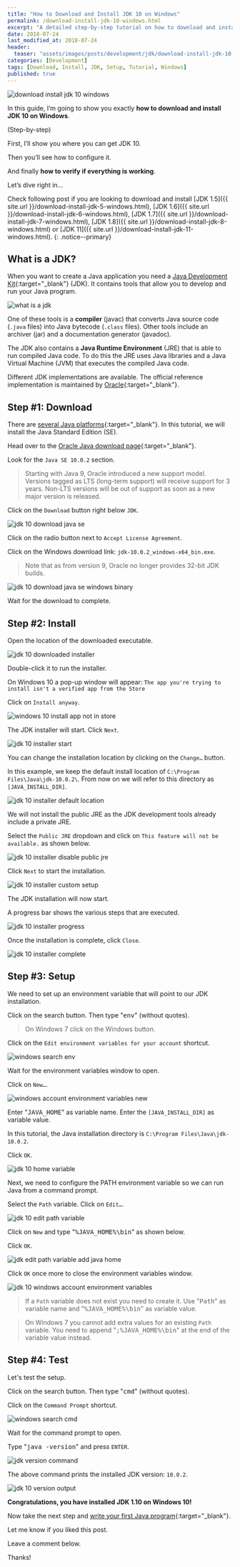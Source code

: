 ```yaml
---
title: "How to Download and Install JDK 10 on Windows"
permalink: /download-install-jdk-10-windows.html
excerpt: "A detailed step-by-step tutorial on how to download and install JDK 10.0.2 on Windows 10."
date: 2018-07-24
last_modified_at: 2018-07-24
header:
  teaser: "assets/images/posts/development/jdk/download-install-jdk-10-windows.png"
categories: [Development]
tags: [Download, Install, JDK, Setup, Tutorial, Windows]
published: true
---
```


<img src="{{ site.url }}/assets/images/posts/development/jdk/download-install-jdk-10-windows.png" alt="download install jdk 10 windows" class="align-right title-image">

In this guide, I’m going to show you exactly **how to download and install JDK 10 on Windows**.

(Step-by-step)

First, I’ll show you where you can get JDK 10.

Then you’ll see how to configure it.

And finally **how to verify if everything is working**.

Let’s dive right in…

Check following post if you are looking to download and install [JDK 1.5]({{ site.url }}/download-install-jdk-5-windows.html), [JDK 1.6]({{ site.url }}/download-install-jdk-6-windows.html), [JDK 1.7]({{ site.url }}/download-install-jdk-7-windows.html), [JDK 1.8]({{ site.url }}/download-install-jdk-8-windows.html) or [JDK 11]({{ site.url }}/download-install-jdk-11-windows.html).
{: .notice--primary}

## What is a JDK?

When you want to create a Java application you need a [Java Development Kit](https://en.wikipedia.org/wiki/Java_Development_Kit){:target="_blank"} (JDK). It contains tools that allow you to develop and run your Java program.

<img src="{{ site.url }}/assets/images/posts/development/jdk/what-is-a-jdk.png" alt="what is a jdk">

One of these tools is a **compiler** (javac) that converts Java source code (`.java` files) into Java bytecode (`.class` files). Other tools include an archiver (jar) and a documentation generator (javadoc).

The JDK also contains a **Java Runtime Environment** (JRE) that is able to run compiled Java code. To do this the JRE uses Java libraries and a Java Virtual Machine (JVM) that executes the compiled Java code.

Different JDK implementations are available. The official reference implementation is maintained by [Oracle](https://www.oracle.com/index.html){:target="_blank"}.

## Step #1: Download

There are [several Java platforms](https://docs.oracle.com/javaee/6/firstcup/doc/gkhoy.html){:target="_blank"}. In this tutorial, we will install the Java Standard Edition (SE).

Head over to the [Oracle Java download page](http://www.oracle.com/technetwork/java/javase/downloads/index.html){:target="_blank"}.

Look for the `Java SE 10.0.2` section.

> Starting with Java 9, Oracle introduced a new support model. Versions tagged as LTS (long-term support) will receive support for 3 years. Non-LTS versions will be out of support as soon as a new major version is released.

Click on the `Download` button right below `JDK`.

<img src="{{ site.url }}/assets/images/posts/development/jdk/jdk-10-download-java-se.png" alt="jdk 10 download java se">

Click on the radio button next to `Accept License Agreement`.

Click on the Windows download link: `jdk-10.0.2_windows-x64_bin.exe`.

> Note that as from version 9, Oracle no longer provides 32-bit JDK builds.

<img src="{{ site.url }}/assets/images/posts/development/jdk/jdk-10-download-java-se-windows-binary.png" alt="jdk 10 download java se windows binary">

Wait for the download to complete.

## Step #2: Install

Open the location of the downloaded executable.

<img src="{{ site.url }}/assets/images/posts/development/jdk/jdk-10-downloaded-installer.png" alt="jdk 10 downloaded installer">

Double-click it to run the installer.

On Windows 10 a pop-up window will appear: `The app you're trying to install isn't a verified app from the Store`

Click on `Install anyway`.

<img src="{{ site.url }}/assets/images/posts/windows-10-install-app-not-in-store.png" alt="windows 10 install app not in store">

The JDK installer will start. Click `Next`.

<img src="{{ site.url }}/assets/images/posts/development/jdk/jdk-10-installer-start.png" alt="jdk 10 installer start">

You can change the installation location by clicking on the `Change…` button.

In this example, we keep the default install location of `C:\Program Files\Java\jdk-10.0.2\`. From now on we will refer to this directory as `[JAVA_INSTALL_DIR]`.

<img src="{{ site.url }}/assets/images/posts/development/jdk/jdk-10-installer-default-location.png" alt="jdk 10 installer default location">

We will not install the public JRE as the JDK development tools already include a private JRE.

Select the `Public JRE` dropdown and click on `This feature will not be available.` as shown below.

<img src="{{ site.url }}/assets/images/posts/development/jdk/jdk-10-installer-disable-public-jre.png" alt="jdk 10 installer disable public jre">

Click `Next` to start the installation.

<img src="{{ site.url }}/assets/images/posts/development/jdk/jdk-10-installer-custom-setup.png" alt="jdk 10 installer custom setup">

The JDK installation will now start.

A progress bar shows the various steps that are executed.

<img src="{{ site.url }}/assets/images/posts/development/jdk/jdk-10-installer-progress.png" alt="jdk 10 installer progress">

Once the installation is complete, click `Close`.

<img src="{{ site.url }}/assets/images/posts/development/jdk/jdk-10-installer-complete.png" alt="jdk 10 installer complete">

## Step #3: Setup

We need to set up an environment variable that will point to our JDK installation.

Click on the search button. Then type "<kbd>env</kbd>" (without quotes).

> On Windows 7 click on the Windows button.

Click on the `Edit environment variables for your account` shortcut.

<img src="{{ site.url }}/assets/images/posts/development/windows-search-env.png" alt="windows search env">

Wait for the environment variables window to open.

Click on `New…`.

<img src="{{ site.url }}/assets/images/posts/development/windows-account-environment-variables-new.png" alt="windows account environment variables new">

Enter "<kbd>JAVA_HOME</kbd>" as variable name. Enter the `[JAVA_INSTALL_DIR]` as variable value.

In this tutorial, the Java installation directory is `C:\Program Files\Java\jdk-10.0.2`.

Click `OK`.

<img src="{{ site.url }}/assets/images/posts/development/jdk/jdk-10-home-variable.png" alt="jdk 10 home variable">

Next, we need to configure the PATH environment variable so we can run Java from a command prompt.

Select the `Path` variable. Click on `Edit…`.

<img src="{{ site.url }}/assets/images/posts/development/jdk/jdk-10-edit-path-variable.png" alt="jdk 10 edit path variable">

Click on `New` and type "<kbd>%JAVA_HOME%\bin</kbd>" as shown below.

Click `OK`.

<img src="{{ site.url }}/assets/images/posts/development/jdk/jdk-edit-path-variable-add-java-home.png" alt="jdk edit path variable add java home">

Click `OK` once more to close the environment variables window.

<img src="{{ site.url }}/assets/images/posts/development/jdk/jdk-10-windows-account-environment-variables.png" alt="jdk 10 windows account environment variables">

> If a `Path` variable does not exist you need to create it. Use "<kbd>Path</kbd>" as variable name and "<kbd>%JAVA_HOME%\bin</kbd>" as variable value.

> On Windows 7 you cannot add extra values for an existing `Path` variable. You need to append "<kbd>;%JAVA_HOME%\bin</kbd>" at the end of the variable value instead.

## Step #4: Test

Let's test the setup.

Click on the search button. Then type "<kbd>cmd</kbd>" (without quotes).

Click on the `Command Prompt` shortcut.

<img src="{{ site.url }}/assets/images/posts/development/windows-search-cmd.png" alt="windows search cmd">

Wait for the command prompt to open.

Type "<kbd>java -version</kbd>" and press `ENTER`.

<img src="{{ site.url }}/assets/images/posts/development/jdk/jdk-version-command.png" alt="jdk version command">

The above command prints the installed JDK version: `10.0.2`.

<img src="{{ site.url }}/assets/images/posts/development/jdk/jdk-10-version-output.png" alt="jdk 10 version output">

**Congratulations, you have installed JDK 1.10 on Windows 10!**

Now take the next step and [write your first Java program](https://introcs.cs.princeton.edu/java/11hello/){:target="_blank"}.

Let me know if you liked this post.

Leave a comment below.

Thanks!
